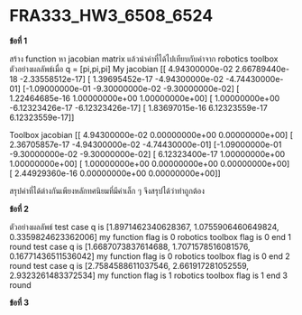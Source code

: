 # FRA333_HW3_6508_6524
 
**ข้อที่ 1**

สร้าง function หา jacobian matrix แล้วนำค่าที่ได้ไปเทียบกับค่าจาก robotics toolbox
ตัวอย่างผลลัพธ์เมื่อ q = [pi,pi,pi]
My jacobian
[[ 4.94300000e-02  2.66789440e-18 -2.33558512e-17]
 [ 1.39695452e-17 -4.94300000e-02 -4.74430000e-01]
 [-1.09000000e-01 -9.30000000e-02 -9.30000000e-02]
 [ 1.22464685e-16  1.00000000e+00  1.00000000e+00]
 [ 1.00000000e+00 -6.12323426e-17 -6.12323426e-17]
 [ 1.83697015e-16  6.12323559e-17  6.12323559e-17]]

Toolbox jacobian
[[ 4.94300000e-02  0.00000000e+00  0.00000000e+00]
 [ 2.36705857e-17 -4.94300000e-02 -4.74430000e-01]
 [-1.09000000e-01 -9.30000000e-02 -9.30000000e-02]
 [ 6.12323400e-17  1.00000000e+00  1.00000000e+00]
 [ 1.00000000e+00  0.00000000e+00  0.00000000e+00]
 [ 2.44929360e-16  0.00000000e+00  0.00000000e+00]]

 สรุปค่าที่ได้ต่างกันเพียงหลักทศนิยมที่มีค่าเล็ก ๆ จึงสรุปได้ว่าทำถูกต้อง

**ข้อที่ 2**


ตัวอย่างผลลัพธ์
test case q is [1.8971462340628367, 1.0755906460649824, 0.3359824623362006]
my function flag is 0
robotics toolbox flag is 0
end 1 round
test case q is [1.6687073837614688, 1.7071578516081576, 0.16771436511536042]
my function flag is 0
robotics toolbox flag is 0
end 2 round
test case q is [2.7584588611037546, 2.661917281052559, 2.9323261483372534]
my function flag is 1
robotics toolbox flag is 1
end 3 round

**ข้อที่ 3**
